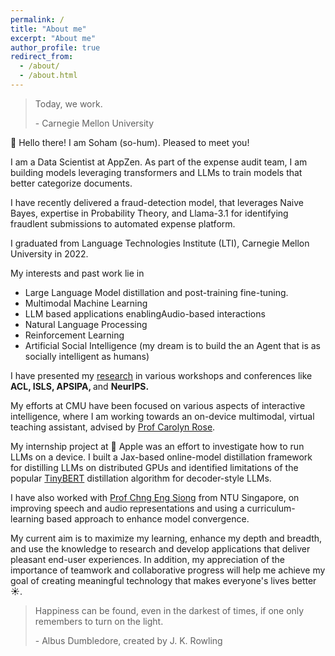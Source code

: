 ```yaml
---
permalink: /
title: "About me"
excerpt: "About me"
author_profile: true
redirect_from: 
  - /about/
  - /about.html
---
```

<blockquote cite="https://www.cmu.edu/about/today-we-work/index.html">
  <p>Today, we work.</p>
  <footer> - Carnegie Mellon University</footer>
</blockquote>

<!--- 
<b>On a hunt for full-time machine learning and software engineering roles for <u>January 2024</u>, where I can contribute intellectually to solve challenging problems :) !!!</b>
-->


👋 Hello there! I am Soham (so-hum). Pleased to meet you! 

I am a Data Scientist at AppZen. As part of the expense audit team, I am building models leveraging transformers and LLMs to train models that better categorize documents. 

I have recently delivered a fraud-detection model, that leverages Naive Bayes, expertise in Probability Theory, and Llama-3.1 for identifying fraudlent submissions to automated expense platform. 

I graduated from Language Technologies Institute (LTI), Carnegie Mellon University in 2022.

My interests and past work lie in
- Large Language Model distillation and post-training fine-tuning.
- Multimodal Machine Learning
- LLM based applications enablingAudio-based interactions
- Natural Language Processing
- Reinforcement Learning
- Artificial Social Intelligence (my dream is to build the an Agent that is as socially intelligent as humans)

I have presented my [research](https://scholar.google.com/citations?user=oVO9OCsAAAAJ&hl=en&authuser=1) in various workshops and conferences like <b>ACL, ISLS, APSIPA, </b> and <b>NeurIPS.</b> 

My efforts at CMU have been focused on various aspects of interactive intelligence, where I am working towards an on-device multimodal, virtual teaching assistant, advised by [Prof Carolyn Rose](http://www.cs.cmu.edu/~cprose/). 
 
My internship project at  Apple was an effort to investigate how to run LLMs on a device. I built a Jax-based online-model distillation framework for distilling LLMs on distributed GPUs and identified limitations of the popular  [TinyBERT](https://arxiv.org/abs/1909.10351) distillation algorithm for decoder-style LLMs.

I have also worked with [Prof Chng Eng Siong](https://personal.ntu.edu.sg/aseschng/default.html) from NTU Singapore, on improving speech and audio representations and using a curriculum-learning based approach to enhance model convergence.

My current aim is to maximize my learning, enhance my depth and breadth, and use the knowledge to research and develop applications that deliver pleasant end-user experiences. In addition, my appreciation of the importance of teamwork and collaborative progress will help me achieve my goal of creating meaningful technology that makes everyone's lives better ☀️. 


<blockquote cite="https://www.cmu.edu/about/today-we-work/index.html">
  <p>Happiness can be found, even in the darkest of times, if one only remembers to turn on the light.</p>
  <footer> - Albus Dumbledore, created by J. K. Rowling</footer>
</blockquote>